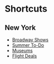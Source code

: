 # Shortcuts

## New York

- [Broadway Shows](/new-york/broadway-shows.md)
- [Summer To-Do](/new-york/summer-todo.md)
- [Museums](/new-york/museums.md)
- [Flight Deals](/flight-deals.md)
